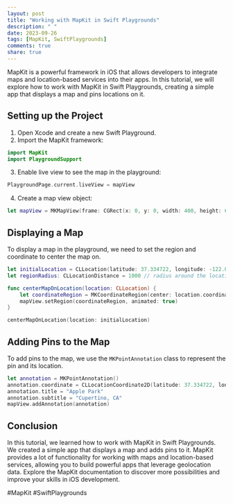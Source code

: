 ```yaml
---
layout: post
title: "Working with MapKit in Swift Playgrounds"
description: " "
date: 2023-09-26
tags: [MapKit, SwiftPlaygrounds]
comments: true
share: true
---
```


MapKit is a powerful framework in iOS that allows developers to integrate maps and location-based services into their apps. In this tutorial, we will explore how to work with MapKit in Swift Playgrounds, creating a simple app that displays a map and pins locations on it.

## Setting up the Project

1. Open Xcode and create a new Swift Playground.
2. Import the MapKit framework:
```swift
import MapKit
import PlaygroundSupport
```
3. Enable live view to see the map in the playground:
```swift
PlaygroundPage.current.liveView = mapView
```
4. Create a map view object:
```swift
let mapView = MKMapView(frame: CGRect(x: 0, y: 0, width: 400, height: 600))
```

## Displaying a Map

To display a map in the playground, we need to set the region and coordinate to center the map on.

```swift
let initialLocation = CLLocation(latitude: 37.334722, longitude: -122.008889) // Coordinates for Apple's headquarters
let regionRadius: CLLocationDistance = 1000 // radius around the location

func centerMapOnLocation(location: CLLocation) {
    let coordinateRegion = MKCoordinateRegion(center: location.coordinate, latitudinalMeters: regionRadius, longitudinalMeters: regionRadius)
    mapView.setRegion(coordinateRegion, animated: true)
}

centerMapOnLocation(location: initialLocation)
```

## Adding Pins to the Map

To add pins to the map, we use the `MKPointAnnotation` class to represent the pin and its location.

```swift
let annotation = MKPointAnnotation()
annotation.coordinate = CLLocationCoordinate2D(latitude: 37.334722, longitude: -122.008889) // Apple's headquarters
annotation.title = "Apple Park"
annotation.subtitle = "Cupertino, CA"
mapView.addAnnotation(annotation)
```

## Conclusion

In this tutorial, we learned how to work with MapKit in Swift Playgrounds. We created a simple app that displays a map and adds pins to it. MapKit provides a lot of functionality for working with maps and location-based services, allowing you to build powerful apps that leverage geolocation data. Explore the MapKit documentation to discover more possibilities and improve your skills in iOS development.

#MapKit #SwiftPlaygrounds